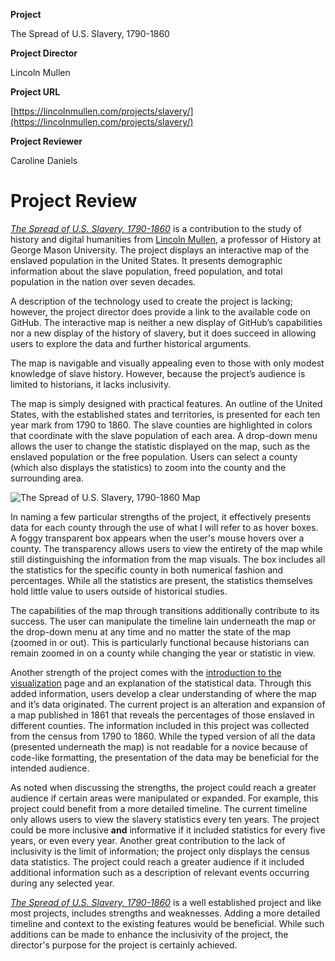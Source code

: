 **Project** 

The Spread of U.S. Slavery, 1790-1860

**Project Director**

Lincoln Mullen

**Project URL**

[https://lincolnmullen.com/projects/slavery/](https://lincolnmullen.com/projects/slavery/)

**Project Reviewer**

Caroline Daniels

# Project Review

[*The Spread of U.S. Slavery, 1790-1860*](https://lincolnmullen.com/projects/slavery/) is a contribution to the study of history and digital humanities from [Lincoln Mullen](https://lincolnmullen.com), a professor of History at George Mason University. The project displays an interactive map of the enslaved population in the United States. It presents demographic information about the slave population, freed population, and total population in the nation over seven decades. 

A description of the technology used to create the project is lacking; however, the project director does provide a link to the available code on GitHub. The interactive map is neither a new display of GitHub’s capabilities nor a new display of the history of slavery, but it does succeed in allowing users to explore the data and further historical arguments. 

The map is navigable and visually appealing even to those with only modest knowledge of slave history. However, because the project’s audience is limited to historians, it lacks inclusivity.

The map is simply designed with practical features. An outline of the United States, with the established states and territories, is presented for each ten year mark from 1790 to 1860. The slave counties are highlighted in colors that coordinate with the slave population of each area. A drop-down menu allows the user to change the statistic displayed on the map, such as the enslaved population or the free population. Users can select a county (which also displays the statistics) to zoom into the county and the surrounding area. 

![The Spread of U.S. Slavery, 1790-1860 Map](https://carolined350.github.io/carolined350/images/images/SlaveryMap.png)

In naming a few particular strengths of the project, it effectively presents data for each county through the use of what I will refer to as hover boxes. A foggy transparent box appears when the user's mouse hovers over a county. The transparency allows users to view the entirety of the map while still distinguishing the information from the map visuals. The box includes all the statistics for the specific county in both numerical fashion and percentages. While all the statistics are present, the statistics themselves hold little value to users outside of historical studies. 

The capabilities of the map through transitions additionally contribute to its success. The user can manipulate the timeline lain underneath the map or the drop-down menu at any time and no matter the state of the map (zoomed in or out). This is particularly functional because historians can remain zoomed in on a county while changing the year or statistic in view. 

Another strength of the project comes with the [introduction to the visualization](https://lincolnmullen.com/blog/mapping-the-spread-of-american-slavery/) page and an explanation of the statistical data. Through this added information, users develop a clear understanding of where the map and it’s data originated. The current project is an alteration and expansion of a map published in 1861 that reveals the percentages of those enslaved in different counties. The information included in this project was collected from the census from 1790 to 1860. While the typed version of all the data (presented underneath the map) is not readable for a novice because of code-like formatting, the presentation of the data may be beneficial for the intended audience. 

As noted when discussing the strengths, the project could reach a greater audience if certain areas were manipulated or expanded. For example, this project could benefit from a more detailed timeline. The current timeline only allows users to view the slavery statistics every ten years. The project could be more inclusive **and** informative if it included statistics for every five years, or even every year. Another great contribution to the lack of inclusivity is the limit of information; the project only displays the census data statistics. The project could reach a greater audience if it included additional information such as a description of relevant events occurring during any selected year. 

[*The Spread of U.S. Slavery, 1790-1860*](https://lincolnmullen.com/projects/slavery/) is a well established project and like most projects, includes strengths and weaknesses. Adding a more detailed timeline and context to the existing features would be beneficial. While such additions can be made to enhance the inclusivity of the project, the director's purpose for the project is certainly achieved. 
